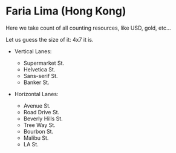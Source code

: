 # Faria Lima (Hong Kong)

Here we take count of all counting resources, like USD, gold, etc…

Let us guess the size of it: 4x7 it is.

* Vertical Lanes:
    - Supermarket St.
    - Helvetica St.
    - Sans-serif St.
    - Banker St.

* Horizontal Lanes: 
    - Avenue St.
    - Road Drive St.
    - Beverly Hills St.
    - Tree Way St.
    - Bourbon St.
    - Malibu St.
    - LA St.
